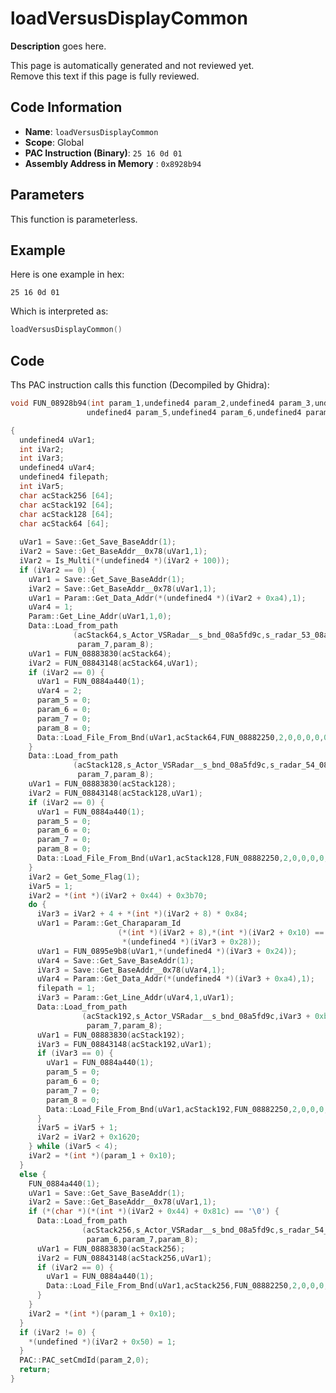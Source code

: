 # loadVersusDisplayCommon

**Description** goes here.

This page is automatically generated and not reviewed yet.<br>Remove this text if this page is fully reviewed.

## Code Information

- **Name**: `loadVersusDisplayCommon`
- **Scope**: Global
- **PAC Instruction (Binary)**: `25 16 0d 01`
- **Assembly Address in Memory** : `0x8928b94`

## Parameters

This function is parameterless.


## Example

Here is one example in hex:

```25 16 0d 01```

Which is interpreted as:

```c
loadVersusDisplayCommon()
```

## Code

Ths PAC instruction calls this function (Decompiled by Ghidra):

```c
void FUN_08928b94(int param_1,undefined4 param_2,undefined4 param_3,undefined4 param_4,
                 undefined4 param_5,undefined4 param_6,undefined4 param_7,undefined4 param_8)

{
  undefined4 uVar1;
  int iVar2;
  int iVar3;
  undefined4 uVar4;
  undefined4 filepath;
  int iVar5;
  char acStack256 [64];
  char acStack192 [64];
  char acStack128 [64];
  char acStack64 [64];
  
  uVar1 = Save::Get_Save_BaseAddr(1);
  iVar2 = Save::Get_BaseAddr__0x78(uVar1,1);
  iVar2 = Is_Multi(*(undefined4 *)(iVar2 + 100));
  if (iVar2 == 0) {
    uVar1 = Save::Get_Save_BaseAddr(1);
    iVar2 = Save::Get_BaseAddr__0x78(uVar1,1);
    uVar1 = Param::Get_Data_Addr(*(undefined4 *)(iVar2 + 0xa4),1);
    uVar4 = 1;
    Param::Get_Line_Addr(uVar1,1,0);
    Data::Load_from_path
              (acStack64,s_Actor_VSRadar__s_bnd_08a5fd9c,s_radar_53_08a5fdb4,uVar4,param_5,param_6,
               param_7,param_8);
    uVar1 = FUN_08883830(acStack64);
    iVar2 = FUN_08843148(acStack64,uVar1);
    if (iVar2 == 0) {
      uVar1 = FUN_0884a440(1);
      uVar4 = 2;
      param_5 = 0;
      param_6 = 0;
      param_7 = 0;
      param_8 = 0;
      Data::Load_File_From_Bnd(uVar1,acStack64,FUN_08882250,2,0,0,0,0,0,0);
    }
    Data::Load_from_path
              (acStack128,s_Actor_VSRadar__s_bnd_08a5fd9c,s_radar_54_08a5fdc0,uVar4,param_5,param_6,
               param_7,param_8);
    uVar1 = FUN_08883830(acStack128);
    iVar2 = FUN_08843148(acStack128,uVar1);
    if (iVar2 == 0) {
      uVar1 = FUN_0884a440(1);
      param_5 = 0;
      param_6 = 0;
      param_7 = 0;
      param_8 = 0;
      Data::Load_File_From_Bnd(uVar1,acStack128,FUN_08882250,2,0,0,0,0,0,0);
    }
    iVar2 = Get_Some_Flag(1);
    iVar5 = 1;
    iVar2 = *(int *)(iVar2 + 0x44) + 0x3b70;
    do {
      iVar3 = iVar2 + 4 + *(int *)(iVar2 + 8) * 0x84;
      uVar1 = Param::Get_Charaparam_Id
                        (*(int *)(iVar2 + 8),*(int *)(iVar2 + 0x10) == 0,
                         *(undefined4 *)(iVar3 + 0x28));
      uVar1 = FUN_0895e9b8(uVar1,*(undefined4 *)(iVar3 + 0x24));
      uVar4 = Save::Get_Save_BaseAddr(1);
      iVar3 = Save::Get_BaseAddr__0x78(uVar4,1);
      uVar4 = Param::Get_Data_Addr(*(undefined4 *)(iVar3 + 0xa4),1);
      filepath = 1;
      iVar3 = Param::Get_Line_Addr(uVar4,1,uVar1);
      Data::Load_from_path
                (acStack192,s_Actor_VSRadar__s_bnd_08a5fd9c,iVar3 + 0xb0,filepath,param_5,param_6,
                 param_7,param_8);
      uVar1 = FUN_08883830(acStack192);
      iVar3 = FUN_08843148(acStack192,uVar1);
      if (iVar3 == 0) {
        uVar1 = FUN_0884a440(1);
        param_5 = 0;
        param_6 = 0;
        param_7 = 0;
        param_8 = 0;
        Data::Load_File_From_Bnd(uVar1,acStack192,FUN_08882250,2,0,0,0,0,0,0);
      }
      iVar5 = iVar5 + 1;
      iVar2 = iVar2 + 0x1620;
    } while (iVar5 < 4);
    iVar2 = *(int *)(param_1 + 0x10);
  }
  else {
    FUN_0884a440(1);
    uVar1 = Save::Get_Save_BaseAddr(1);
    iVar2 = Save::Get_BaseAddr__0x78(uVar1,1);
    if (*(char *)(*(int *)(iVar2 + 0x44) + 0x81c) == '\0') {
      Data::Load_from_path
                (acStack256,s_Actor_VSRadar__s_bnd_08a5fd9c,s_radar_54_08a5fdc0,param_4,param_5,
                 param_6,param_7,param_8);
      uVar1 = FUN_08883830(acStack256);
      iVar2 = FUN_08843148(acStack256,uVar1);
      if (iVar2 == 0) {
        uVar1 = FUN_0884a440(1);
        Data::Load_File_From_Bnd(uVar1,acStack256,FUN_08882250,2,0,0,0,0,0,0);
      }
    }
    iVar2 = *(int *)(param_1 + 0x10);
  }
  if (iVar2 != 0) {
    *(undefined *)(iVar2 + 0x50) = 1;
  }
  PAC::PAC_setCmdId(param_2,0);
  return;
}
```

